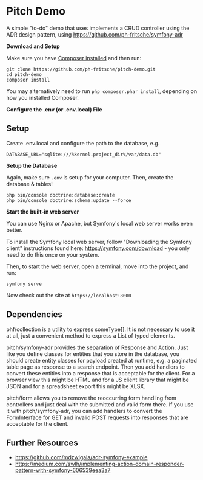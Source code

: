 # Pitch Demo

A simple "to-do" demo that uses implements a CRUD controller using the ADR design pattern, using https://github.com/ph-fritsche/symfony-adr

**Download and Setup**

Make sure you have [Composer installed](https://getcomposer.org/download/)
and then run:

```
git clone https://github.com/ph-fritsche/pitch-demo.git 
cd pitch-demo
composer install
```

You may alternatively need to run `php composer.phar install`, depending
on how you installed Composer.

**Configure the .env (or .env.local) File**

## Setup

Create .env.local and configure the path to the database, e.g.

```.dotenv
DATABASE_URL="sqlite:///%kernel.project_dir%/var/data.db"
```


**Setup the Database**

Again, make sure `.env` is setup for your computer. Then, create
the database & tables!

```
php bin/console doctrine:database:create
php bin/console doctrine:schema:update --force
```

**Start the built-in web server**

You can use Nginx or Apache, but Symfony's local web server
works even better.

To install the Symfony local web server, follow
"Downloading the Symfony client" instructions found
here: https://symfony.com/download - you only need to do this
once on your system.

Then, to start the web server, open a terminal, move into the
project, and run:

```
symfony serve
```

Now check out the site at `https://localhost:8000`

## Dependencies

phf/collection is a utility to express someType[]. It is not necessary to use it at all, just a convenient method to express a List of typed elements.

pitch/symfony-adr provides the separation of Response and Action. Just like you define classes for entities that you store in the database, you should create entity classes for payload created at runtime, e.g. a paginated table page as response to a search endpoint. Then you add handlers to convert these entities into a response that is acceptable for the client. For a browser view this might be HTML and for a JS client library that might be JSON and for a spreadsheet export this might be XLSX.

pitch/form allows you to remove the reoccurring form handling from controllers and just deal with the submitted and valid form there. If you use it with pitch/symfony-adr, you can add handlers to convert the FormInterface for GET and invalid POST requests into responses that are acceptable for the client.

## Further Resources

* https://github.com/mdzwigala/adr-symfony-example
* https://medium.com/swlh/implementing-action-domain-responder-pattern-with-symfony-606539eea3a7
